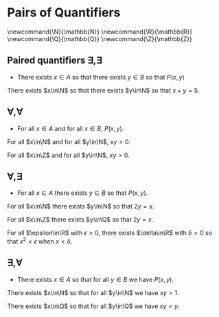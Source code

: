 # Pairs of Quantifiers
\newcommand{\N}{\mathbb{N}}
\newcommand{\R}{\mathbb{R}}
\newcommand{\Q}{\mathbb{Q}}
\newcommand{\Z}{\mathbb{Z}}

## Paired quantifiers $\exists,\exists$

- There exists $x\in A$ so that there exists $y\in B$ so that $P(x,y)$

There exists $x\in\N$ so that there exists $y\in\N$ so that $x+y=5$.

## $\forall,\forall$

- For all $x\in A$ and for all $x\in B$, $P(x,y)$.

For all $x\in\N$ and for all $y\in\N$, $xy>0$.

For all $x\in\Z$ and for all $y\in\N$, $xy>0$.

## $\forall, \exists$

- For all $x\in A$ there exists $y\in B$ so that $P(x,y)$.

For all $x\in\N$ there exists $y\in\N$ so that $2y=x$.

For all $x\in\Z$ there exists $y\in\Q$ so that $2y=x$.

For all $\epsilon\in\R$ with $\epsilon>0$,  there exists $\delta\in\R$ with $\delta>0$ so that $x^2<\epsilon$ when $x<\delta$.

## $\exists, \forall$

- There exists $x\in A$ so that for all $y\in B$ we have $P(x,y)$. 

There exists $x\in\N$ so that for all $y\in\N$ we have $xy>1$.

There exists $x\in\Q$ so that for all $y\in\Q$ we have $xy<y$.

